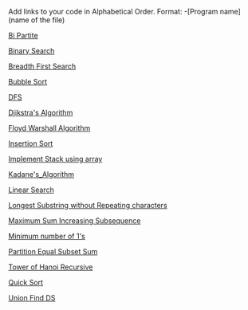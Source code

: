 Add links to your code in Alphabetical Order.
Format: -[Program name](name of the file)

[Bi Partite](BiPartite.cpp)

[Binary Search](binary_search.cpp)

[Breadth First Search](BFS.cpp)

[Bubble Sort](bubble_sort.cpp)

[DFS](DFS.cpp)

[Djikstra's Algorithm](Djikstra's_Algorithm.cpp)

[Floyd Warshall Algorithm](Floyd-Warshall_Algorithm.cpp)

[Insertion Sort](insertion_sort.cpp)

[Implement Stack using array](StackUsingArray.cpp)

[Kadane's_Algorithm](Kadane's_Algorithm.cpp)

[Linear Search](linear_search.cpp)

[Longest Substring without Repeating characters](Longest_Substring_without_repeating_characters.cpp)

[Maximum Sum Increasing Subsequence](Max_Sum_Inc_Subs.cpp)

[Minimum number of 1's](Row%20with%20minimum%20number%20of%201s%20in%20C++.cpp)

[Partition Equal Subset Sum](equal_partition_subset_sum.cpp)

[Tower of Hanoi Recursive](Tower_of_Hanoi_Recursive.cpp)

[Quick Sort](quick_sort.cpp)

[Union Find DS](Union_find.cpp)


 



